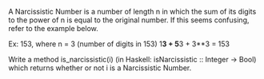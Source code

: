 A Narcissistic Number is a number of length n in which the sum of its digits to the power of n is equal to the original number. If this seems confusing, refer to the example below.

Ex: 153, where n = 3 (number of digits in 153)
1**3 + 5**3 + 3**3 = 153

Write a method is_narcissistic(i) (in Haskell: isNarcissistic :: Integer -> Bool) which returns whether or not i is a Narcissistic Number.
